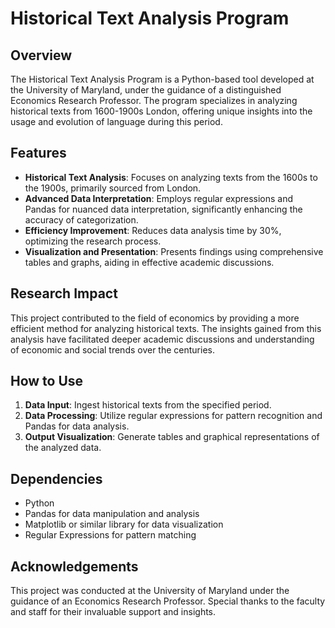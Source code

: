 # Historical Text Analysis Program

## Overview
The Historical Text Analysis Program is a Python-based tool developed at the University of Maryland, under the guidance of a distinguished Economics Research Professor. The program specializes in analyzing historical texts from 1600-1900s London, offering unique insights into the usage and evolution of language during this period.

## Features
- **Historical Text Analysis**: Focuses on analyzing texts from the 1600s to the 1900s, primarily sourced from London.
- **Advanced Data Interpretation**: Employs regular expressions and Pandas for nuanced data interpretation, significantly enhancing the accuracy of categorization.
- **Efficiency Improvement**: Reduces data analysis time by 30%, optimizing the research process.
- **Visualization and Presentation**: Presents findings using comprehensive tables and graphs, aiding in effective academic discussions.

## Research Impact
This project contributed to the field of economics by providing a more efficient method for analyzing historical texts. The insights gained from this analysis have facilitated deeper academic discussions and understanding of economic and social trends over the centuries.

## How to Use
1. **Data Input**: Ingest historical texts from the specified period.
2. **Data Processing**: Utilize regular expressions for pattern recognition and Pandas for data analysis.
3. **Output Visualization**: Generate tables and graphical representations of the analyzed data.

## Dependencies
- Python
- Pandas for data manipulation and analysis
- Matplotlib or similar library for data visualization
- Regular Expressions for pattern matching

## Acknowledgements
This project was conducted at the University of Maryland under the guidance of an Economics Research Professor. Special thanks to the faculty and staff for their invaluable support and insights.
